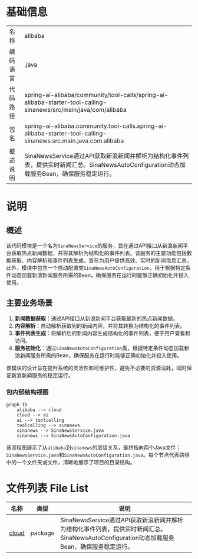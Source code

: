 # 基础信息

|      |      |
|------|------|
| 名称 | alibaba |
| 编码语言 | .java |
| 代码路径 | spring-ai-alibaba/community/tool-calls/spring-ai-alibaba-starter-tool-calling-sinanews/src/main/java/com/alibaba |
| 包名 | spring-ai-alibaba.community.tool-calls.spring-ai-alibaba-starter-tool-calling-sinanews.src.main.java.com.alibaba |
| 概述说明 | SinaNewsService通过API获取新浪新闻并解析为结构化事件列表，提供实时新闻汇总。SinaNewsAutoConfiguration动态加载服务Bean，确保服务稳定运行。 |

# 说明

## 概述
该代码模块是一个名为`SinaNewsService`的服务，旨在通过API接口从新浪新闻平台获取热点新闻数据，并将其解析为结构化的事件列表。该服务的主要功能包括数据获取、内容解析和事件列表生成，旨在为用户提供高效、实时的新闻信息汇总。此外，模块中包含一个自动配置类`SinaNewsAutoConfiguration`，用于根据特定条件动态加载新浪新闻服务所需的Bean，确保服务在运行时能够正确初始化并投入使用。

## 主要业务场景
1. **新闻数据获取**：通过API接口从新浪新闻平台获取最新的热点新闻数据。
2. **内容解析**：自动解析获取到的新闻内容，并将其转换为结构化的事件列表。
3. **事件列表生成**：将解析后的新闻内容生成结构化的事件列表，便于用户查看和访问。
4. **服务初始化**：通过`SinaNewsAutoConfiguration`类，根据特定条件动态加载新浪新闻服务所需的Bean，确保服务在运行时能够正确初始化并投入使用。

该模块的设计旨在提升系统的灵活性和可维护性，避免不必要的资源消耗，同时保证新浪新闻服务的稳定运行。


### 包内部结构视图

```mermaid
graph TD
    alibaba --> cloud
    cloud --> ai
    ai --> toolcalling
    toolcalling --> sinanews
    sinanews --> SinaNewsService.java
    sinanews --> SinaNewsAutoConfiguration.java
```

该流程图展示了从`alibaba`到`sinanews`的层级关系，最终指向两个Java文件：`SinaNewsService.java`和`SinaNewsAutoConfiguration.java`。每个节点代表路径中的一个文件夹或文件，清晰地展示了项目的目录结构。

# 文件列表 File List

| 名称   | 类型  | 说明 |
|-------|------|-------------|
| [cloud](cloud/_module.md) | package | SinaNewsService通过API获取新浪新闻并解析为结构化事件列表，提供实时新闻汇总。SinaNewsAutoConfiguration动态加载服务Bean，确保服务稳定运行。 |


